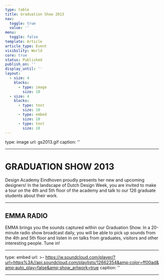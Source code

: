 ```yaml
---
type: table
title: Graduation Show 2013
nav:
  toggle: true
  value: ''
menu:
  toggle: false
template: Article
article_type: Event
visibility: World
core: true
status: Published
publish_on: ''
display_until: ''
layout:
  - size: 4
    blocks:
      - type: image
        size: 10
  - size: 4
    blocks:
      - type: text
        size: 10
      - type: embed
        size: 10
      - type: text
        size: 10
---
```


type: image
url: gs2013.gif
caption: ''

---

# GRADUATION SHOW 2013

Design Academy Eindhoven proudly presents her new and upcoming designers! In the landscape of Dutch Design Week, you are invited to make a tour on the 4th and 5th floor of the academy and talk to our 126 graduate students about their work.

---

## EMMA RADIO
EMMA brings you the sounds captured within our Graduation Show. In a 20-minute radio show broadcast daily, you will be able to pick up sounds from the 4th and 5th floor and listen in on talks from graduates, visitors and other interesting people.
Tune in!

---

type: embed
url: >-
  https://w.soundcloud.com/player/?url=https%3A//api.soundcloud.com/playlists/12662354&amp;color=ff00ad&amp;auto_play=false&amp;show_artwork=true
caption: ''

---

